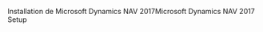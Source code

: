 <span data-ttu-id="db954-101">Installation de Microsoft Dynamics NAV 2017</span><span class="sxs-lookup"><span data-stu-id="db954-101">Microsoft Dynamics NAV 2017 Setup</span></span>